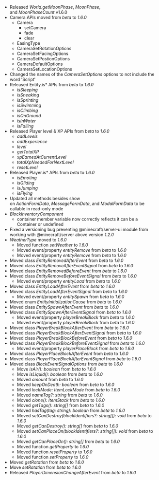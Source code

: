 

-   Released _World.getMoonPhase_, _MoonPhase_, and _MoonPhaseCount_ v1.6.0
-   Camera APIs moved from _beta_ to _1.6.0_
    -   Camera 
        -   setCamera
        -   fade
        -   clear
    -   EasingType
    -   CameraSetRotationOptions
    -   CameraSetFacingOptions
    -   CameraSetPostionOptions
    -   CameraDefaultOptions
    -   CameraSetLocationOptions
-   Changed the names of the _CameraSetOptions_ options to not include the word 'Script'
-   Released Entity.is\* APIs from _beta_ to _1.6.0_
    -   _isSleeping_
    -   _isSneaking_
    -   _isSprinting_
    -   _isSwimming_
    -   _isClimbing_
    -   _isOnGround_
    -   _isInWater_
    -   _isFalling_
-   Released Player level & XP APIs from _beta_ to _1.6.0_
    -   _addLevels_
    -   _addExperience_
    -   _level_
    -   _getTotalXP_
    -   _xpEarnedAtCurrentLevel_
    -   _totalXpNeededForNextLevel_
    -   _resetLevel_
-   Released Player.is\* APIs from _beta_ to _1.6.0_
    -   _isEmoting_
    -   _isGliding_
    -   _isJumping_
    -   _isFlying_
-   Updated all methods besides show on _ActionFormData_, _MessageFormData_, and _ModalFormData_ to be callable in read-only mode
-   _BlockInventoryComponent_
    -   container member variable now correctly reflects it can be a Container or undefined
-   Fixed a versioning bug preventing @minecraft/server-ui module from working with @minecraft/server above version _1.2.0_
-   _WeatherType_ moved to _1.6.0_
    -   Moved function _setWeather_ to _1.6.0_
    -   Moved event/property _entityRemove_ from _beta_ to _1.6.0_
    -   Moved event/property _entityRemove_ from _beta_ to _1.6.0_
-   Moved class _EntityRemovedAfterEvent_ from _beta_ to _1.6.0_
-   Moved class _EntityRemoveAfterEventSignal_ from _beta_ to _1.6.0_
-   Moved class _EntityRemovedBeforeEvent_ from _beta_ to _1.6.0_
-   Moved class _EntityRemoveBeforeEventSignal_ from _beta_ to _1.6.0_
    -   Moved event/property _entityLoad_ from _beta_ to _1.6.0_
-   Moved class _EntityLoadAfterEvent_ from _beta_ to _1.6.0_
-   Moved class _EntityLoadAfterEventSignal_ from _beta_ to _1.6.0_
    -   Moved event/property _entitySpawn_ from _beta_ to _1.6.0_
-   Moved enum _EntityInitializationCause_ from _beta_ to _1.6.0_
-   Moved class _EntitySpawnAfterEvent_ from _beta_ to _1.6.0_
-   Moved class _EntitySpawnAfterEventSignal_ from _beta_ to _1.6.0_
    -   Moved event/property _playerBreakBlock_ from _beta_ to _1.6.0_
    -   Moved event/property _playerBreakBlock_ from _beta_ to _1.6.0_
-   Moved class _PlayerBreakBlockAfterEvent_ from _beta_ to _1.6.0_
-   Moved class _PlayerBreakBlockAfterEventSignal_ from _beta_ to _1.6.0_
-   Moved class _PlayerBreakBlockBeforeEvent_ from _beta_ to _1.6.0_
-   Moved class _PlayerBreakBlockBeforeEventSignal_ from _beta_ to _1.6.0_
    -   Moved event/property _playerPlaceBlock_ from _beta_ to _1.6.0_
-   Moved class _PlayerPlaceBlockAfterEvent_ from _beta_ to _1.6.0_
-   Moved class _PlayerPlaceBlockAfterEventSignal_ from _beta_ to _1.6.0_
-   Moved class _BlockEventSignalOptions_ from _beta_ to _1.6.0_
    -   Move _isAir(): boolean_ from _beta_ to _1.6.0_
    -   Move _isLiquid(): boolean_ from _beta_ to _1.6.0_
    -   Moved _amount_ from _beta_ to _1.6.0_
    -   Moved _keepOnDeath: boolean_ from _beta_ to _1.6.0_
    -   Moved _lockMode: ItemLockMode_ from _beta_ to _1.6.0_
    -   Moved _nameTag?: string_ from _beta_ to _1.6.0_
    -   Moved _clone(): ItemStack_ from _beta_ to _1.6.0_
    -   Moved _getTags(): string\[\]_ from _beta_ to _1.6.0_
    -   Moved _hasTag(tag: string): boolean_ from _beta_ to _1.6.0_
    -   Moved _setCanDestroy(blockIdentifiers?: string\[\]): void_ from _beta_ to _1.6.0_
    -   Moved _getCanDestroy(): string\[\]_ from _beta_ to _1.6.0_
    -   Moved _setCanPlaceOn(blockIdentifiers?: string\[\]): void_ from _beta_ to _1.6.0_
    -   Moved _getCanPlaceOn(): string\[\]_ from _beta_ to _1.6.0_
    -   Moved function _getProperty_ to _1.6.0_
    -   Moved function _resetProperty_ to _1.6.0_
    -   Moved function _setProperty_ to _1.6.0_
-   Moved _getRotation_ from _beta_ to _1.6.0_
-   Move _setRotation_ from _beta_ to _1.6.0_
-   Released _PlayerDimensionChangeAfterEvent_ from _beta_ to _1.6.0_

